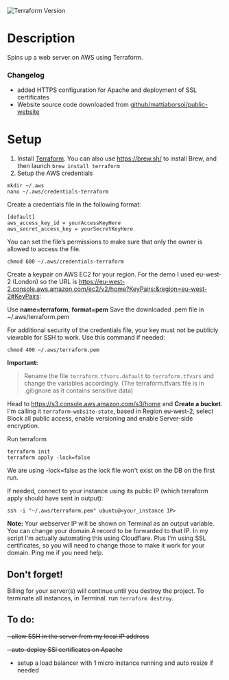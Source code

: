  ![Terraform Version](https://img.shields.io/badge/tf-%3E%3D0.13-blue.svg)

# Description
 Spins up a web server on AWS using Terraform.

 ### Changelog
 - added HTTPS configuration for Apache and deployment of SSL certificates
 - Website source code downloaded from [github/mattiaborsoi/public-website](https://github.com/mattiaborsoi/public-website)

 # Setup

 1. Install [Terraform](https://www.terraform.io/). You can also use https://brew.sh/ to install Brew, and then launch `brew install terraform`
1. Setup the AWS credentials
```
mkdir ~/.aws
nano ~/.aws/credentials-terraform
```
Create a credentials file in the following format:
```
[default]
aws_access_key_id = yourAccessKeyHere
aws_secret_access_key = yourSecretKeyHere
```
 You can set the file’s permissions to make sure that only the owner is allowed to access the file.
 ```
chmod 600 ~/.aws/credentials-terraform
```

Create a keypair on AWS EC2 for your region. For the demo I used eu-west-2 (London) so the URL is https://eu-west-2.console.aws.amazon.com/ec2/v2/home?KeyPairs:&region=eu-west-2#KeyPairs:

Use **name=terraform**, **format=pem**
Save the downloaded .pem file in ~/.aws/terraform.pem

For additional security of the credentials file, your key must not be publicly viewable for SSH to work. Use this command if needed:
```
chmod 400 ~/.aws/terraform.pem 
```
**Important:**
>Rename the file `terraform.tfvars.default` to `terraform.tfvars` and change the variables accordingly.
(The terraform.tfvars file is in .gitignore as it contains sensitive data)

Head to https://s3.console.aws.amazon.com/s3/home and **Create a bucket**. I'm calling it `terraform-website-state`, based in Region eu-west-2, select Block all public access, enable versioning and enable Server-side encryption.


Run terraform
```
terraform init
terraform apply -lock=false 
```
We are using -lock=false as the lock file won't exist on the DB on the first run.


If needed, connect to your instance using its public IP (which terraform apply should have sent in output):
```
ssh -i "~/.aws/terraform.pem" ubuntu@<your_instance IP>
```

**Note:**
Your webserver IP will be shown on Terminal as an output variable. You can change your domain A record to be forwarded to that IP.
In my script I'm actually automating this using Cloudflare.
Plus I'm using SSL certificates, so you will need to change those to make it work for your domain. Ping me if you need help.



## Don't forget!
Billing for your server(s) will continue until you destroy the project. To terminate all instances, in Terminal. run `terraform destroy`.

## To do:
~~- allow SSH in the server from my local IP address~~

~~- auto-deploy SSl certificates on Apache~~
- setup a load balancer with 1 micro instance running and auto resize if needed